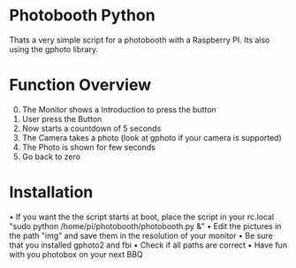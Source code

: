 # Photobooth Python

Thats a very simple script for a photobooth with a Raspberry PI.
Its also using the gphoto library.

# Function Overview

0. The Monitor shows a Introduction to press the button
1. User press the Button
2. Now starts a countdown of 5 seconds
3. The Camera takes a photo (look at gphoto if your camera is supported)
4. The Photo is shown for few seconds
5. Go back to zero

# Installation

• If you want the the script starts at boot, place the script in your rc.local "sudo python /home/pi/photobooth/photobooth.py &"
• Edit the pictures in the path "img" and save them in the resolution of your monitor
• Be sure that you installed gphoto2 and fbi
• Check if all paths are correct
• Have fun with you photobox on your next BBQ
